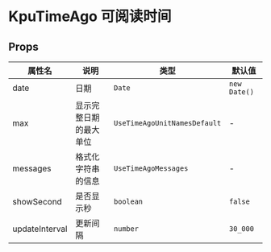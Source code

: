 # KpuTimeAgo 可阅读时间

## Props

| 属性名         | 说明                   | 类型                         | 默认值       |
| -------------- | ---------------------- | ---------------------------- | ------------ |
| date           | 日期                   | `Date`                       | `new Date()` |
| max            | 显示完整日期的最大单位 | `UseTimeAgoUnitNamesDefault` | -            |
| messages       | 格式化字符串的信息     | `UseTimeAgoMessages`         | -            |
| showSecond     | 是否显示秒             | `boolean`                    | `false`      |
| updateInterval | 更新间隔               | `number`                     | `30_000`     |

